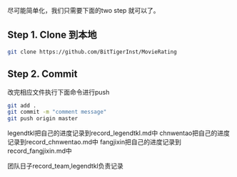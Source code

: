 尽可能简单化，我们只需要下面的two step 就可以了。

## Step 1. Clone 到本地
```bash
git clone https://github.com/BitTigerInst/MovieRating
```

## Step 2. Commit
改完相应文件执行下面命令进行push
```bash
git add .
git commit -m "comment message"
git push origin master
```


legendtkl把自己的进度记录到record_legendtkl.md中
chnwentao把自己的进度记录到record_chnwentao.md中
fangjixin把自己的进度记录到record_fangjixin.md中

团队日子record_team,legendtkl负责记录